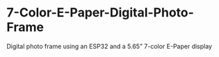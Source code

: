 # 7-Color-E-Paper-Digital-Photo-Frame
Digital photo frame using an ESP32 and a 5.65” 7-color E-Paper display
